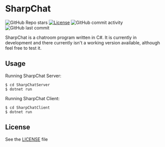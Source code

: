 
# SharpChat
![GitHub Repo stars](https://img.shields.io/github/stars/Explorer017/SharpChat?style=social)
[![License](https://img.shields.io/badge/License-MIT-blue)](#license)
![GitHub commit activity](https://img.shields.io/github/commit-activity/m/Explorer017/SharpChat)
![GitHub last commit](https://img.shields.io/github/last-commit/Explorer017/SharpChat)

SharpChat is a chatroom program written in C#. It is currently in development and there currently isn't a working version available, although feel free to test it.

## Usage
Running SharpChat Server:

    $ cd SharpChatServer
    $ dotnet run
   
   Running SharpChat Client:

    $ cd SharpChatClient
    $ dotnet run
## License
See the [LICENSE](https://github.com/Explorer017/SharpChat/blob/master/LICENSE) file


